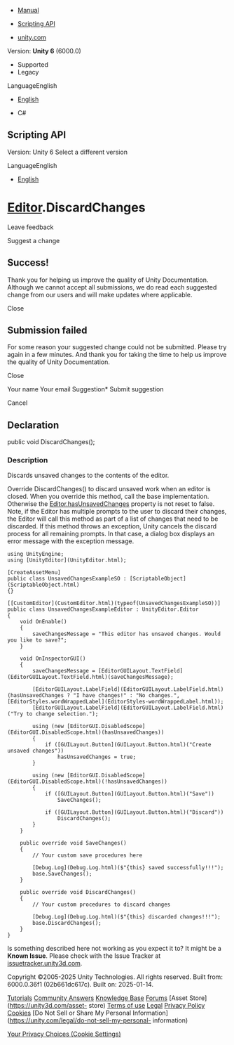 [ ]()

  * [Manual](../Manual/index.html)
  * [Scripting API](../ScriptReference/index.html)

  * [unity.com](https://unity.com/)

Version: **Unity 6** (6000.0)

  * Supported
  * Legacy

LanguageEnglish

  * [English]()

  * C#

[ ](https://docs.unity3d.com)

## Scripting API

Version: Unity 6 Select a different version

LanguageEnglish

  * [English]()

#  [Editor](Editor.html).DiscardChanges

Leave feedback

Suggest a change

## Success!

Thank you for helping us improve the quality of Unity Documentation. Although
we cannot accept all submissions, we do read each suggested change from our
users and will make updates where applicable.

Close

## Submission failed

For some reason your suggested change could not be submitted. Please <a>try
again</a> in a few minutes. And thank you for taking the time to help us
improve the quality of Unity Documentation.

Close

Your name Your email Suggestion* Submit suggestion

Cancel

[ ]()

## Declaration

public void DiscardChanges();

### Description

Discards unsaved changes to the contents of the editor.

Override DiscardChanges() to discard unsaved work when an editor is closed.
When you override this method, call the base implementation. Otherwise the
[Editor.hasUnsavedChanges](Editor-hasUnsavedChanges.html) property is not
reset to false. Note, if the Editor has multiple prompts to the user to
discard their changes, the Editor will call this method as part of a list of
changes that need to be discarded. If this method throws an exception, Unity
cancels the discard process for all remaining prompts. In that case, a dialog
box displays an error message with the exception message.

    
    
    using UnityEngine;
    using [UnityEditor](UnityEditor.html);  
      
    [CreateAssetMenu]
    public class UnsavedChangesExampleSO : [ScriptableObject](ScriptableObject.html)
    {}  
      
    [[CustomEditor](CustomEditor.html)(typeof(UnsavedChangesExampleSO))]
    public class UnsavedChangesExampleEditor : UnityEditor.Editor
    {
        void OnEnable()
        {
            saveChangesMessage = "This editor has unsaved changes. Would you like to save?";
        }  
      
        void OnInspectorGUI()
        {
            saveChangesMessage = [EditorGUILayout.TextField](EditorGUILayout.TextField.html)(saveChangesMessage);  
      
            [EditorGUILayout.LabelField](EditorGUILayout.LabelField.html)(hasUnsavedChanges ? "I have changes!" : "No changes.", [EditorStyles.wordWrappedLabel](EditorStyles-wordWrappedLabel.html));
            [EditorGUILayout.LabelField](EditorGUILayout.LabelField.html)("Try to change selection.");  
      
            using (new [EditorGUI.DisabledScope](EditorGUI.DisabledScope.html)(hasUnsavedChanges))
            {
                if ([GUILayout.Button](GUILayout.Button.html)("Create unsaved changes"))
                    hasUnsavedChanges = true;
            }  
      
            using (new [EditorGUI.DisabledScope](EditorGUI.DisabledScope.html)(!hasUnsavedChanges))
            {
                if ([GUILayout.Button](GUILayout.Button.html)("Save"))
                    SaveChanges();  
      
                if ([GUILayout.Button](GUILayout.Button.html)("Discard"))
                    DiscardChanges();
            }
        }  
      
        public override void SaveChanges()
        {
            // Your custom save procedures here  
      
            [Debug.Log](Debug.Log.html)($"{this} saved successfully!!!");
            base.SaveChanges();
        }  
      
        public override void DiscardChanges()
        {
            // Your custom procedures to discard changes  
      
            [Debug.Log](Debug.Log.html)($"{this} discarded changes!!!");
            base.DiscardChanges();
        }
    }
    

Is something described here not working as you expect it to? It might be a
**Known Issue**. Please check with the Issue Tracker at
[issuetracker.unity3d.com](https://issuetracker.unity3d.com).

Copyright ©2005-2025 Unity Technologies. All rights reserved. Built from:
6000.0.36f1 (02b661dc617c). Built on: 2025-01-14.

[Tutorials](https://unity3d.com/learn) [Community
Answers](https://answers.unity3d.com) [Knowledge
Base](https://support.unity3d.com/hc/en-us)
[Forums](https://forum.unity3d.com) [Asset Store](https://unity3d.com/asset-
store) [Terms of use](https://docs.unity3d.com/Manual/TermsOfUse.html)
[Legal](https://unity.com/legal) [Privacy
Policy](https://unity.com/legal/privacy-policy)
[Cookies](https://unity.com/legal/cookie-policy) [Do Not Sell or Share My
Personal Information](https://unity.com/legal/do-not-sell-my-personal-
information)

[Your Privacy Choices (Cookie Settings)](javascript:void\(0\);)

